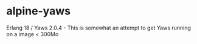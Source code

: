 # alpine-yaws
Erlang 18 / Yaws 2.0.4 - This is somewhat an attempt to get Yaws running on a image &lt; 300Mo
